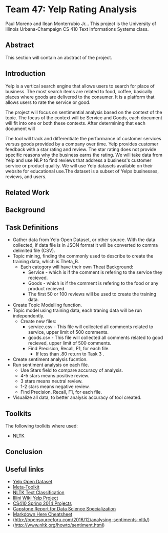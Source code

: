 # Team 47: Yelp Rating Analysis
Paul Moreno and Ilean Monterrubio Jr...
This project is the University of Illinois Urbana-Champaign CS 410 Text Informations Systems class.

## Abstract
This section will contain an abstract of the project.

## Introduction
Yelp is a vertical search engine that allows users to search for place of business. The most search items are related to food, coffee, basically places where goods are delivered to the consumer. It is a platform that allows users to rate the service or good.

The project will focus on sentimential analysis based on the context of the topic. The focus of the context will be Service and Goods, each document will fit into one or both these contexts. After determining that each document will

The tool will track and differentiate the performance of customer services versus goods provided by a company over time. Yelp provides customer feedback with a star rating and review. The star rating does not provide specific reasons why the business earns the rating. We will take data from Yelp and use NLP to find reviews that address a business's customer service or product quality.  We will use Yelp datasets available on their website for educational use.The dataset is a subset of Yelps businesses, reviews, and users.

## Related Work

## Background

## Task Definitions
* Gather data from Yelp Open Dataset, or other source. With the data collected, if data file is in JSON format it will be converted to comma delimited file (CSV).
* Topic mining, finding the commonly used to describe to create the training data, which is Theta_B.
  * Each category will have their own Theat Background:
    * Service - which is if the comment is refering to the service they recieved.
    * Goods - which is if the comment is refering to the food or any product recieved.
    * The first 50 or 100 reviews will be used to create the training data.
* Create Topic Modelling function.
* Topic model using training data, each traning data will be run independently.
  * Create new files:
    * service.csv - This file will collected all comments related to service, upper limit of 500 comments.
    * goods.csv - This file will collected all comments related to good recieved, upper limit of 500 comments.
    * Find Precision, Recall, F1, for each file.
      * If less than .80 return to Task 3 .
* Create sentiment analysis fucntion.
* Run sentiment analysis on each file.
  * Use Stars field to compare accuracy of analysis.
   * 4-5 stars means positive review.
   * 3 stars means neutral review.
   * 1-2 stars means negative review.
  * Find Precision, Recall, F1, for each file.
* Visualize all data, to better analysis accuracy of tool created.

## Toolkits
The following toolkits where used:
* NLTK

## Conclusion

## Useful links
* [Yelp Open Dataset](https://www.yelp.com/dataset)
* [Meta-Toolkit](https://meta-toolkit.org/)
* [NLTK Text Classification](http://text-processing.com/demo/sentiment/)
* [Illini Wiki Yelp Project](https://wiki.illinois.edu/wiki/pages/viewpage.action?spaceKey=timanpub&title=Capstone+design)
* [CS410 Spring 2014 Projects](http://web.engr.illinois.edu/~massung1/su14-cs410/past-projects.html)
* [Capstone Report for Data Science Specialization](https://statsbyslough.files.wordpress.com/2015/11/projectreport2.pdf)
* [Markdown Here Cheatsheet](https://github.com/adam-p/markdown-here/wiki/Markdown-Here-Cheatsheet#links)
* (http://opensourceforu.com/2016/12/analysing-sentiments-nltk/)
* (http://www.nltk.org/howto/sentiment.html)
